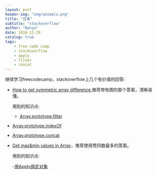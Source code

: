 ```yaml
---
layout: post
header-img: "img/animals.png"
title: "日常"
subtitle: "stackoverflow"
author: "Nanya"
date: 2016-12-29
catalog: true
tags:
    - free code camp
    - stackoverflow
    - apply
    - filter
    - concat
---
```


继续学习freecodecamp，stackoverflow上几个有价值的回答:

- [How to get symmetric array difference](http://stackoverflow.com/questions/1187518/javascript-array-difference),推荐带有图的那个答案，清晰易懂。

	用到的知识点:

  - [Array.prototype.filter](https://developer.mozilla.org/en-US/docs/Web/JavaScript/Reference/Global_Objects/Array/filter)
 - [Array.prototype.indexOf](https://developer.mozilla.org/en-US/docs/Web/JavaScript/Reference/Global_Objects/Array/indexOf)
 - [Array.prototype.concat](https://developer.mozilla.org/en-US/docs/Web/JavaScript/Reference/Global_Objects/Array/concat)

- [Get max&min values in Array](http://stackoverflow.com/questions/1669190/javascript-min-max-array-values)，推荐使用赞同数最多的答案。

	用到的知识点:

	-[用Apply绑定对象](http://www.liaoxuefeng.com/wiki/001434446689867b27157e896e74d51a89c25cc8b43bdb3000/0014345005399057070809cfaa347dfb7207900cfd116fb000)
